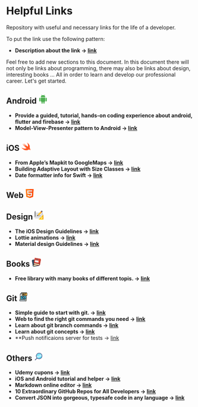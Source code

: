 # Helpful Links
Repository with useful and necessary links for the life of a developer.

To put the link use the following pattern:

- **Description about the link -> [link](https://github.com/)**

Feel free to add new sections to this document. In this document there will not only be links about programming, there may also be links about design, interesting books ... All in order to learn and develop our professional career. Let's get started.

## Android ![alt text](https://github.com/eglogis/HelpfulLinks/blob/main/icons/android.png)
- **Provide a guided, tutorial, hands-on coding experience about android, flutter and firebase -> [link](https://codelabs.developers.google.com/)**
- **Model-View-Presenter pattern to Android -> [link](http://www.develapps.com/es/noticias/modelo-vista-presentador-mvp-en-android)**

## iOS ![alt text](https://github.com/eglogis/HelpfulLinks/blob/main/icons/swift.png)
- **From Apple’s Mapkit to GoogleMaps -> [link](https://medium.com/@robdeans/from-apples-mapkit-to-googlemaps-2982d830233a)**
- **Building Adaptive Layout with Size Classes -> [link](https://medium.com/flawless-app-stories/building-adaptive-layout-with-size-classes-programmatically-40db42950c89)**
- **Date formatter info for Swift -> [link](https://nsdateformatter.com/)**

## Web ![alt text](https://github.com/eglogis/HelpfulLinks/blob/main/icons/html.png)

## Design ![alt text](https://github.com/eglogis/HelpfulLinks/blob/main/icons/design.png)
- **The iOS Design Guidelines -> [link](https://ivomynttinen.com/blog/ios-design-guidelines)**
- **Lottie animations -> [link](https://lottiefiles.com/)**
- **Material design Guidelines -> [link](https://material.io/design)**

## Books ![alt text](https://github.com/eglogis/HelpfulLinks/blob/main/icons/book.png)
- **Free library with many books of different topis. -> [link](https://openlibra.com/es/)**

## Git ![alt text](https://github.com/eglogis/HelpfulLinks/blob/main/icons/git.png)
- **Simple guide to start with git. -> [link](http://rogerdudler.github.io/git-guide/index.es.html)**
- **Web to find the right git commands you need -> [link](https://gitexplorer.com/)**
- **Learn about git branch commands -> [link](https://learngitbranching.js.org/?locale=es_AR)**
- **Learn about git concepts -> [link](https://onlywei.github.io/explain-git-with-d3/)**
- **Push notificaions server for tests -> [link](https://github.com/onmyway133/PushNotifications)

## Others ![alt text](https://github.com/eglogis/HelpfulLinks/blob/main/icons/other.png)
- **Udemy cupons -> [link](https://cursosdev.com/coupons)**
- **iOS and Android tutorial and helper -> [link](https://www.raywenderlich.com/)**
- **Markdown online editor -> [link](https://www.raywenderlich.com/)**
- **10 Extraordinary GitHub Repos for All Developers -> [link](https://dev.to/simonholdorf/10-extraordinary-github-repos-for-all-developers-2ag8)**
- **Convert JSON into gorgeous, typesafe code in any language -> [link](https://app.quicktype.io/)**

